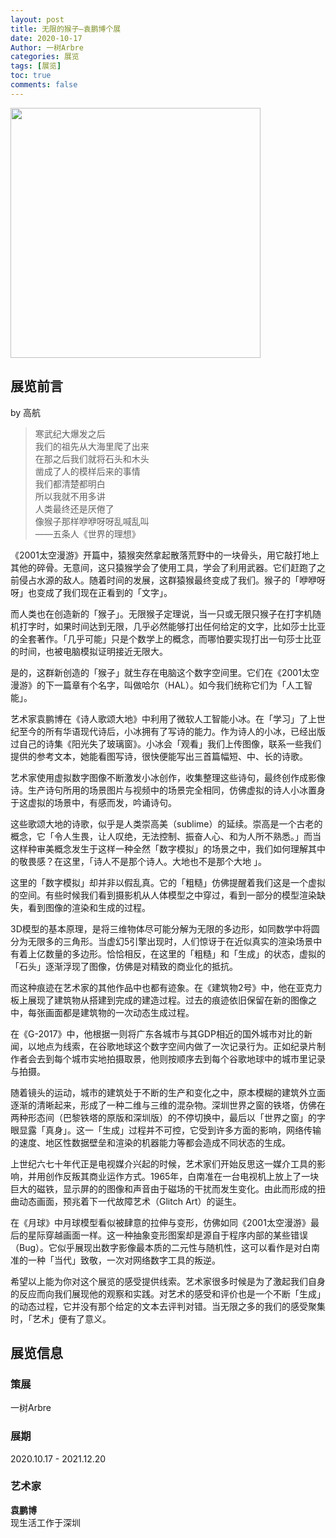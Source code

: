 ```yaml
---
layout: post
title: 无限的猴子—袁鹏博个展
date: 2020-10-17
Author: 一树Arbre
categories: 展览
tags: [展览]
toc: true
comments: false
--- 
```


<img src="https://s2.loli.net/2022/09/02/ta1NX8bCgOheHSL.png" width="400px" />


## 展览前言

by 高航

> 寒武纪大爆发之后  
我们的祖先从大海里爬了出来  
在那之后我们就将石头和木头  
凿成了人的模样后来的事情  
我们都清楚都明白  
所以我就不用多讲  
人类最终还是厌倦了  
像猴子那样咿咿呀呀乱喊乱叫  
——五条人《世界的理想》

《2001太空漫游》开篇中，猿猴突然拿起散落荒野中的一块骨头，用它敲打地上其他的碎骨。无意间，这只猿猴学会了使用工具，学会了利用武器。它们赶跑了之前侵占水源的敌人。随着时间的发展，这群猿猴最终变成了我们。猴子的「咿咿呀呀」也变成了我们现在正看到的「文字」。

而人类也在创造新的「猴子」。无限猴子定理说，当一只或无限只猴子在打字机随机打字时，如果时间达到无限，几乎必然能够打出任何给定的文字，比如莎士比亚的全套著作。「几乎可能」只是个数学上的概念，而哪怕要实现打出一句莎士比亚的时间，也被电脑模拟证明接近无限大。

是的，这群新创造的「猴子」就生存在电脑这个数字空间里。它们在《2001太空漫游》的下一篇章有个名字，叫做哈尔（HAL）。如今我们统称它们为「人工智能」。

艺术家袁鹏博在《诗人歌颂大地》中利用了微软人工智能小冰。在「学习」了上世纪至今的所有华语现代诗后，小冰拥有了写诗的能力。作为诗人的小冰，已经出版过自己的诗集《阳光失了玻璃窗》。小冰会「观看」我们上传图像，联系一些我们提供的参考文本，她能看图写诗，很快便能写出三首篇幅短、中、长的诗歌。

艺术家使用虚拟数字图像不断激发小冰创作，收集整理这些诗句，最终创作成影像诗。生产诗句所用的场景图片与视频中的场景完全相同，仿佛虚拟的诗人小冰置身于这虚拟的场景中，有感而发，吟诵诗句。

这些歌颂大地的诗歌，似乎是人类崇高美（sublime）的延续。崇高是一个古老的概念，它「令人生畏，让人叹绝，无法控制、振奋人心、和为人所不熟悉。」而当这样种审美概念发生于这样一种全然「数字模拟」的场景之中，我们如何理解其中的敬畏感？在这里，「诗人不是那个诗人。大地也不是那个大地 」。

这里的「数字模拟」却并非以假乱真。它的「粗糙」仿佛提醒着我们这是一个虚拟的空间。有些时候我们看到摄影机从人体模型之中穿过，看到一部分的模型渲染缺失，看到图像的渲染和生成的过程。

3D模型的基本原理，是将三维物体尽可能分解为无限的多边形，如同数学中将圆分为无限多的三角形。当虚幻5引擎出现时，人们惊讶于在近似真实的渲染场景中有着上亿数量的多边形。恰恰相反，在这里的「粗糙」和「生成」的状态，虚拟的「石头」逐渐浮现了图像，仿佛是对精致的商业化的抵抗。

而这种痕迹在艺术家的其他作品中也都有迹象。在《建筑物2号》中，他在亚克力板上展现了建筑物从搭建到完成的建造过程。过去的痕迹依旧保留在新的图像之中，每张画面都是建筑物的一次动态生成过程。

在《G-2017》中，他根据一则将广东各城市与其GDP相近的国外城市对比的新闻，以地点为线索，在谷歌地球这个数字空间内做了一次记录行为。正如纪录片制作者会去到每个城市实地拍摄取景，他则按顺序去到每个谷歌地球中的城市里记录与拍摄。

随着镜头的运动，城市的建筑处于不断的生产和变化之中，原本模糊的建筑外立面逐渐的清晰起来，形成了一种二维与三维的混杂物。深圳世界之窗的铁塔，仿佛在两种形态间（巴黎铁塔的原版和深圳版）的不停切换中，最后以「世界之窗」的字眼显露「真身」。这一「生成」过程并不可控，它受到许多方面的影响，网络传输的速度、地区性数据壁垒和渲染的机器能力等都会造成不同状态的生成。

上世纪六七十年代正是电视媒介兴起的时候，艺术家们开始反思这一媒介工具的影响，并用创作反叛其商业运作方式。1965年，白南准在一台电视机上放上了一块巨大的磁铁，显示屏的的图像和声音由于磁场的干扰而发生变化。由此而形成的扭曲动态画面，预兆着下一代故障艺术（Glitch Art）的诞生。

在《月球》中月球模型看似被肆意的拉伸与变形，仿佛如同《2001太空漫游》最后的星际穿越画面一样。这一种抽象变形图案却是源自于程序内部的某些错误（Bug）。它似乎展现出数字影像最本质的二元性与随机性，这可以看作是对白南准的一种「当代」致敬，一次对网络数字工具的叛逆。

希望以上能为你对这个展览的感受提供线索。艺术家很多时候是为了激起我们自身的反应而向我们展现他的观察和实践。对艺术的感受和评价也是一个不断「生成」的动态过程，它并没有那个给定的文本去评判对错。当无限之多的我们的感受聚集时，「艺术」便有了意义。

## 展览信息

### 策展

一树Arbre

### 展期

2020.10.17 - 2021.12.20

### 艺术家

**袁鹏博**   
现生活工作于深圳
